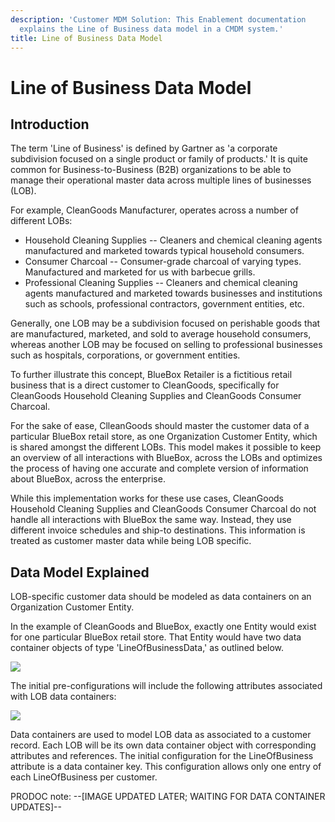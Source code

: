 ```yaml
---
description: 'Customer MDM Solution: This Enablement documentation
  explains the Line of Business data model in a CMDM system.'
title: Line of Business Data Model
---
```


Line of Business Data Model
===========================

Introduction
------------

The term \'Line of Business\' is defined by Gartner as \'a corporate
subdivision focused on a single product or family of products.\' It is
quite common for Business-to-Business (B2B) organizations to be able to
manage their operational master data across multiple lines of businesses
(LOB).

For example, CleanGoods Manufacturer, operates across a number of
different LOBs:

-   Household Cleaning Supplies -- Cleaners and chemical cleaning agents
    manufactured and marketed towards typical household consumers.
-   Consumer Charcoal -- Consumer-grade charcoal of varying types.
    Manufactured and marketed for us with barbecue grills.
-   Professional Cleaning Supplies -- Cleaners and chemical cleaning
    agents manufactured and marketed towards businesses and institutions
    such as schools, professional contractors, government entities, etc.

Generally, one LOB may be a subdivision focused on perishable goods that
are manufactured, marketed, and sold to average household consumers,
whereas another LOB may be focused on selling to professional businesses
such as hospitals, corporations, or government entities.

To further illustrate this concept, BlueBox Retailer is a fictitious
retail business that is a direct customer to CleanGoods, specifically
for CleanGoods Household Cleaning Supplies and CleanGoods Consumer
Charcoal.

For the sake of ease, ClleanGoods should master the customer data of a
particular BlueBox retail store, as one Organization Customer Entity,
which is shared amongst the different LOBs. This model makes it possible
to keep an overview of all interactions with BlueBox, across the LOBs
and optimizes the process of having one accurate and complete version of
information about BlueBox, across the enterprise.

While this implementation works for these use cases, CleanGoods
Household Cleaning Supplies and CleanGoods Consumer Charcoal do not
handle all interactions with BlueBox the same way. Instead, they use
different invoice schedules and ship-to destinations. This information
is treated as customer master data while being LOB specific.

Data Model Explained
--------------------

LOB-specific customer data should be modeled as data containers on an
Organization Customer Entity.

In the example of CleanGoods and BlueBox, exactly one Entity would exist
for one particular BlueBox retail store. That Entity would have two data
container objects of type \'LineOfBusinessData,\' as outlined below.

![](../../../../Resources/Images/Solution%20Enablement/CMDM/LOBDataContainerType.png)

The initial pre-configurations will include the following attributes
associated with LOB data containers:

![](../../../../Resources/Images/Solution%20Enablement/CMDM/LOBDataContainerAttributes.png)

Data containers are used to model LOB data as associated to a customer
record. Each LOB will be its own data container object with
corresponding attributes and references. The initial configuration for
the LineOfBusiness attribute is a data container key. This configuration
allows only one entry of each LineOfBusiness per customer.

PRODOC note: \--\[IMAGE UPDATED LATER; WAITING FOR DATA CONTAINER
UPDATES\]\--
